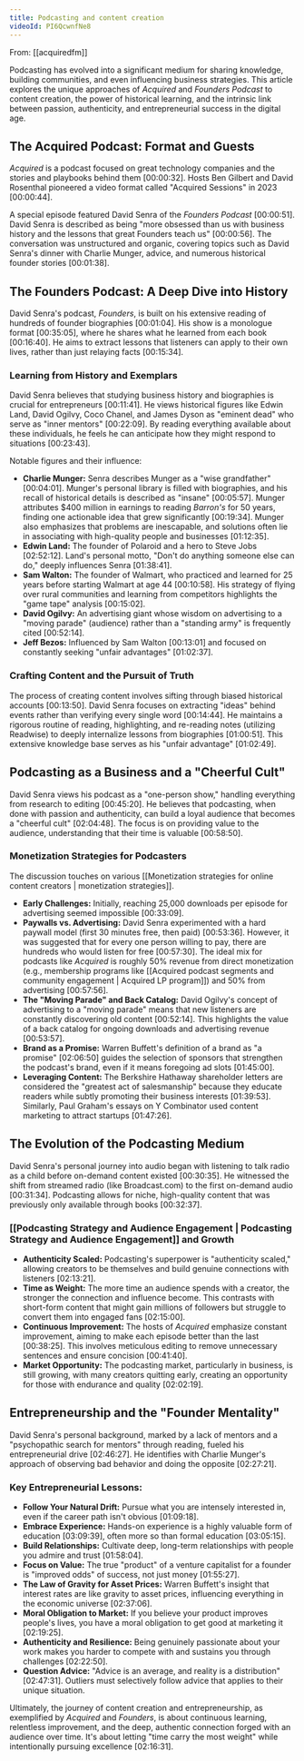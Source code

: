```yaml
---
title: Podcasting and content creation
videoId: PI6QcwnfNe8
---
```


From: [[acquiredfm]] <br/> 

Podcasting has evolved into a significant medium for sharing knowledge, building communities, and even influencing business strategies. This article explores the unique approaches of *Acquired* and *Founders Podcast* to content creation, the power of historical learning, and the intrinsic link between passion, authenticity, and entrepreneurial success in the digital age.

## The Acquired Podcast: Format and Guests

*Acquired* is a podcast focused on great technology companies and the stories and playbooks behind them <a class="yt-timestamp" data-t="00:00:32">[00:00:32]</a>. Hosts Ben Gilbert and David Rosenthal pioneered a video format called "Acquired Sessions" in 2023 <a class="yt-timestamp" data-t="00:00:44">[00:00:44]</a>.

A special episode featured David Senra of the *Founders Podcast* <a class="yt-timestamp" data-t="00:00:51">[00:00:51]</a>. David Senra is described as being "more obsessed than us with business history and the lessons that great Founders teach us" <a class="yt-timestamp" data-t="00:00:56">[00:00:56]</a>. The conversation was unstructured and organic, covering topics such as David Senra's dinner with Charlie Munger, advice, and numerous historical founder stories <a class="yt-timestamp" data-t="00:01:38">[00:01:38]</a>.

## The Founders Podcast: A Deep Dive into History

David Senra's podcast, *Founders*, is built on his extensive reading of hundreds of founder biographies <a class="yt-timestamp" data-t="00:01:04">[00:01:04]</a>. His show is a monologue format <a class="yt-timestamp" data-t="00:35:05">[00:35:05]</a>, where he shares what he learned from each book <a class="yt-timestamp" data-t="00:16:40">[00:16:40]</a>. He aims to extract lessons that listeners can apply to their own lives, rather than just relaying facts <a class="yt-timestamp" data-t="00:15:34">[00:15:34]</a>.

### Learning from History and Exemplars

David Senra believes that studying business history and biographies is crucial for entrepreneurs <a class="yt-timestamp" data-t="00:11:41">[00:11:41]</a>. He views historical figures like Edwin Land, David Ogilvy, Coco Chanel, and James Dyson as "eminent dead" who serve as "inner mentors" <a class="yt-timestamp" data-t="00:22:09">[00:22:09]</a>. By reading everything available about these individuals, he feels he can anticipate how they might respond to situations <a class="yt-timestamp" data-t="00:23:43">[00:23:43]</a>.

Notable figures and their influence:
*   **Charlie Munger:** Senra describes Munger as a "wise grandfather" <a class="yt-timestamp" data-t="00:04:01">[00:04:01]</a>. Munger's personal library is filled with biographies, and his recall of historical details is described as "insane" <a class="yt-timestamp" data-t="00:05:57">[00:05:57]</a>. Munger attributes $400 million in earnings to reading *Barron's* for 50 years, finding one actionable idea that grew significantly <a class="yt-timestamp" data-t="00:19:34">[00:19:34]</a>. Munger also emphasizes that problems are inescapable, and solutions often lie in associating with high-quality people and businesses <a class="yt-timestamp" data-t="01:12:35">[01:12:35]</a>.
*   **Edwin Land:** The founder of Polaroid and a hero to Steve Jobs <a class="yt-timestamp" data-t="02:52:12">[02:52:12]</a>. Land's personal motto, "Don't do anything someone else can do," deeply influences Senra <a class="yt-timestamp" data-t="01:38:41">[01:38:41]</a>.
*   **Sam Walton:** The founder of Walmart, who practiced and learned for 25 years before starting Walmart at age 44 <a class="yt-timestamp" data-t="00:10:58">[00:10:58]</a>. His strategy of flying over rural communities and learning from competitors highlights the "game tape" analysis <a class="yt-timestamp" data-t="00:15:02">[00:15:02]</a>.
*   **David Ogilvy:** An advertising giant whose wisdom on advertising to a "moving parade" (audience) rather than a "standing army" is frequently cited <a class="yt-timestamp" data-t="00:52:14">[00:52:14]</a>.
*   **Jeff Bezos:** Influenced by Sam Walton <a class="yt-timestamp" data-t="00:13:01">[00:13:01]</a> and focused on constantly seeking "unfair advantages" <a class="yt-timestamp" data-t="01:02:37">[01:02:37]</a>.

### Crafting Content and the Pursuit of Truth

The process of creating content involves sifting through biased historical accounts <a class="yt-timestamp" data-t="00:13:50">[00:13:50]</a>. David Senra focuses on extracting "ideas" behind events rather than verifying every single word <a class="yt-timestamp" data-t="00:14:44">[00:14:44]</a>. He maintains a rigorous routine of reading, highlighting, and re-reading notes (utilizing Readwise) to deeply internalize lessons from biographies <a class="yt-timestamp" data-t="01:00:51">[01:00:51]</a>. This extensive knowledge base serves as his "unfair advantage" <a class="yt-timestamp" data-t="01:02:49">[01:02:49]</a>.

## Podcasting as a Business and a "Cheerful Cult"

David Senra views his podcast as a "one-person show," handling everything from research to editing <a class="yt-timestamp" data-t="00:45:20">[00:45:20]</a>. He believes that podcasting, when done with passion and authenticity, can build a loyal audience that becomes a "cheerful cult" <a class="yt-timestamp" data-t="02:04:48">[02:04:48]</a>. The focus is on providing value to the audience, understanding that their time is valuable <a class="yt-timestamp" data-t="00:58:50">[00:58:50]</a>.

### Monetization Strategies for Podcasters

The discussion touches on various [[Monetization strategies for online content creators | monetization strategies]].
*   **Early Challenges:** Initially, reaching 25,000 downloads per episode for advertising seemed impossible <a class="yt-timestamp" data-t="00:33:09">[00:33:09]</a>.
*   **Paywalls vs. Advertising:** David Senra experimented with a hard paywall model (first 30 minutes free, then paid) <a class="yt-timestamp" data-t="00:53:36">[00:53:36]</a>. However, it was suggested that for every one person willing to pay, there are hundreds who would listen for free <a class="yt-timestamp" data-t="00:57:30">[00:57:30]</a>. The ideal mix for podcasts like *Acquired* is roughly 50% revenue from direct monetization (e.g., membership programs like [[Acquired podcast segments and community engagement | Acquired LP program]]) and 50% from advertising <a class="yt-timestamp" data-t="00:57:56">[00:57:56]</a>.
*   **The "Moving Parade" and Back Catalog:** David Ogilvy's concept of advertising to a "moving parade" means that new listeners are constantly discovering old content <a class="yt-timestamp" data-t="00:52:14">[00:52:14]</a>. This highlights the value of a back catalog for ongoing downloads and advertising revenue <a class="yt-timestamp" data-t="00:53:57">[00:53:57]</a>.
*   **Brand as a Promise:** Warren Buffett's definition of a brand as "a promise" <a class="yt-timestamp" data-t="02:06:50">[02:06:50]</a> guides the selection of sponsors that strengthen the podcast's brand, even if it means foregoing ad slots <a class="yt-timestamp" data-t="01:45:00">[01:45:00]</a>.
*   **Leveraging Content:** The Berkshire Hathaway shareholder letters are considered the "greatest act of salesmanship" because they educate readers while subtly promoting their business interests <a class="yt-timestamp" data-t="01:39:53">[01:39:53]</a>. Similarly, Paul Graham's essays on Y Combinator used content marketing to attract startups <a class="yt-timestamp" data-t="01:47:26">[01:47:26]</a>.

## The Evolution of the Podcasting Medium

David Senra's personal journey into audio began with listening to talk radio as a child before on-demand content existed <a class="yt-timestamp" data-t="00:30:35">[00:30:35]</a>. He witnessed the shift from streamed radio (like Broadcast.com) to the first on-demand audio <a class="yt-timestamp" data-t="00:31:34">[00:31:34]</a>. Podcasting allows for niche, high-quality content that was previously only available through books <a class="yt-timestamp" data-t="00:32:37">[00:32:37]</a>.

### [[Podcasting Strategy and Audience Engagement | Podcasting Strategy and Audience Engagement]] and Growth
*   **Authenticity Scaled:** Podcasting's superpower is "authenticity scaled," allowing creators to be themselves and build genuine connections with listeners <a class="yt-timestamp" data-t="02:13:21">[02:13:21]</a>.
*   **Time as Weight:** The more time an audience spends with a creator, the stronger the connection and influence become. This contrasts with short-form content that might gain millions of followers but struggle to convert them into engaged fans <a class="yt-timestamp" data-t="02:15:00">[02:15:00]</a>.
*   **Continuous Improvement:** The hosts of *Acquired* emphasize constant improvement, aiming to make each episode better than the last <a class="yt-timestamp" data-t="00:38:25">[00:38:25]</a>. This involves meticulous editing to remove unnecessary sentences and ensure concision <a class="yt-timestamp" data-t="00:41:40">[00:41:40]</a>.
*   **Market Opportunity:** The podcasting market, particularly in business, is still growing, with many creators quitting early, creating an opportunity for those with endurance and quality <a class="yt-timestamp" data-t="02:02:19">[02:02:19]</a>.

## Entrepreneurship and the "Founder Mentality"

David Senra's personal background, marked by a lack of mentors and a "psychopathic search for mentors" through reading, fueled his entrepreneurial drive <a class="yt-timestamp" data-t="02:46:27">[02:46:27]</a>. He identifies with Charlie Munger's approach of observing bad behavior and doing the opposite <a class="yt-timestamp" data-t="02:27:21">[02:27:21]</a>.

### Key Entrepreneurial Lessons:
*   **Follow Your Natural Drift:** Pursue what you are intensely interested in, even if the career path isn't obvious <a class="yt-timestamp" data-t="01:09:18">[01:09:18]</a>.
*   **Embrace Experience:** Hands-on experience is a highly valuable form of education <a class="yt-timestamp" data-t="03:09:39">[03:09:39]</a>, often more so than formal education <a class="yt-timestamp" data-t="03:05:15">[03:05:15]</a>.
*   **Build Relationships:** Cultivate deep, long-term relationships with people you admire and trust <a class="yt-timestamp" data-t="01:58:04">[01:58:04]</a>.
*   **Focus on Value:** The true "product" of a venture capitalist for a founder is "improved odds" of success, not just money <a class="yt-timestamp" data-t="01:55:27">[01:55:27]</a>.
*   **The Law of Gravity for Asset Prices:** Warren Buffett's insight that interest rates are like gravity to asset prices, influencing everything in the economic universe <a class="yt-timestamp" data-t="02:37:06">[02:37:06]</a>.
*   **Moral Obligation to Market:** If you believe your product improves people's lives, you have a moral obligation to get good at marketing it <a class="yt-timestamp" data-t="02:19:25">[02:19:25]</a>.
*   **Authenticity and Resilience:** Being genuinely passionate about your work makes you harder to compete with and sustains you through challenges <a class="yt-timestamp" data-t="02:22:50">[02:22:50]</a>.
*   **Question Advice:** "Advice is an average, and reality is a distribution" <a class="yt-timestamp" data-t="02:47:31">[02:47:31]</a>. Outliers must selectively follow advice that applies to their unique situation.

Ultimately, the journey of content creation and entrepreneurship, as exemplified by *Acquired* and *Founders*, is about continuous learning, relentless improvement, and the deep, authentic connection forged with an audience over time. It's about letting "time carry the most weight" while intentionally pursuing excellence <a class="yt-timestamp" data-t="02:16:31">[02:16:31]</a>.